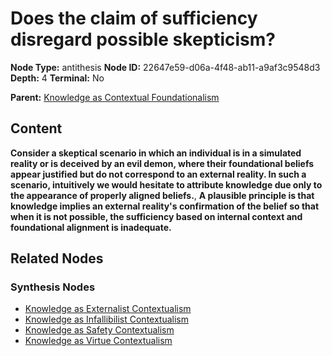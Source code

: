 # Does the claim of sufficiency disregard possible skepticism?

**Node Type:** antithesis
**Node ID:** 22647e59-d06a-4f48-ab11-a9af3c9548d3
**Depth:** 4
**Terminal:** No

**Parent:** [Knowledge as Contextual Foundationalism](knowledge-as-contextual-foundationalism-synthesis-5028d272-b1d7-4a0f-8990-e29c517840eb.md)

## Content

**Consider a skeptical scenario in which an individual is in a simulated reality or is deceived by an evil demon, where their foundational beliefs appear justified but do not correspond to an external reality. In such a scenario, intuitively we would hesitate to attribute knowledge due only to the appearance of properly aligned beliefs.**, **A plausible principle is that knowledge implies an external reality's confirmation of the belief so that when it is not possible, the sufficiency based on internal context and foundational alignment is inadequate.**

## Related Nodes

### Synthesis Nodes

- [Knowledge as Externalist Contextualism](knowledge-as-externalist-contextualism-synthesis-e09a3905-a6a7-4f9f-856b-9f0e12bbb974.md)
- [Knowledge as Infallibilist Contextualism](knowledge-as-infallibilist-contextualism-synthesis-7a6f0b4d-2171-414b-a7f9-331621152321.md)
- [Knowledge as Safety Contextualism](knowledge-as-safety-contextualism-synthesis-05badc1c-f9b2-46e1-b295-f7b3f9989f46.md)
- [Knowledge as Virtue Contextualism](knowledge-as-virtue-contextualism-synthesis-d950ba78-f199-4882-b087-37dfbe0eb344.md)
